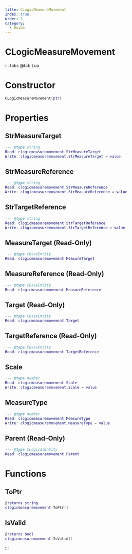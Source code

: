 ```yaml
---
title: CLogicMeasureMovement
index: true
order: 2
category:
  - Guide
---
```


# CLogicMeasureMovement

::: tabs
@tab Lua
# Constructor
```lua
CLogicMeasureMovement(ptr)
```
# Properties
## StrMeasureTarget 
```lua
--- @type string
Read: clogicmeasuremovement.StrMeasureTarget
Write: clogicmeasuremovement.StrMeasureTarget = value
```
## StrMeasureReference 
```lua
--- @type string
Read: clogicmeasuremovement.StrMeasureReference
Write: clogicmeasuremovement.StrMeasureReference = value
```
## StrTargetReference 
```lua
--- @type string
Read: clogicmeasuremovement.StrTargetReference
Write: clogicmeasuremovement.StrTargetReference = value
```
## MeasureTarget (Read-Only)
```lua
--- @type CBaseEntity
Read: clogicmeasuremovement.MeasureTarget
```
## MeasureReference (Read-Only)
```lua
--- @type CBaseEntity
Read: clogicmeasuremovement.MeasureReference
```
## Target (Read-Only)
```lua
--- @type CBaseEntity
Read: clogicmeasuremovement.Target
```
## TargetReference (Read-Only)
```lua
--- @type CBaseEntity
Read: clogicmeasuremovement.TargetReference
```
## Scale 
```lua
--- @type number
Read: clogicmeasuremovement.Scale
Write: clogicmeasuremovement.Scale = value
```
## MeasureType 
```lua
--- @type number
Read: clogicmeasuremovement.MeasureType
Write: clogicmeasuremovement.MeasureType = value
```
## Parent (Read-Only)
```lua
--- @type CLogicalEntity
Read: clogicmeasuremovement.Parent
```
# Functions
## ToPtr
```lua
@returns string
clogicmeasuremovement:ToPtr()
```
## IsValid
```lua
@returns bool
clogicmeasuremovement:IsValid()
```

:::